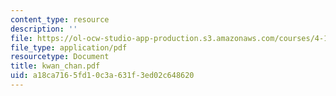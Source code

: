 ```yaml
---
content_type: resource
description: ''
file: https://ol-ocw-studio-app-production.s3.amazonaws.com/courses/4-107-march-portfolio-seminar-fall-2003/a18ca7165fd10c3a631f3ed02c648620_kwan_chan.pdf
file_type: application/pdf
resourcetype: Document
title: kwan_chan.pdf
uid: a18ca716-5fd1-0c3a-631f-3ed02c648620
---
```

